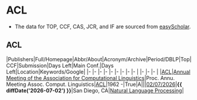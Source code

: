 # ACL

- The data for TOP, CCF, CAS, JCR, and IF are sourced from [easyScholar](https://www.easyscholar.cc/).

## ACL

|Publishers|Full/Homepage|Abbr/About|Acronym/Archive|Period/DBLP|Top|CCF|Submission|Days Left|Main Conf.|Days Left|Location|Keywords/Google|
|-         |-            |-         |-              |-          |-  |-  |-         |-        |          |-        |-       |-              |
|[ACL](https://www.aclweb.org/)|[Annual Meeting of the Association for Computational Linguistics](https://aclanthology.org/venues/acl/)|Proc. Annu. Meeting Assoc. Comput. Linguistics|[ACL](https://aclanthology.org/venues/acl/)|1962 -|True|A|||[02/07/2026](https://2026.aclweb.org/)|**{{ diffDate('2026-07-02') }}**|San Diego, CA|[Natural Language Processing](https://www.google.com/search?q=Natural+Language+Processing)|

